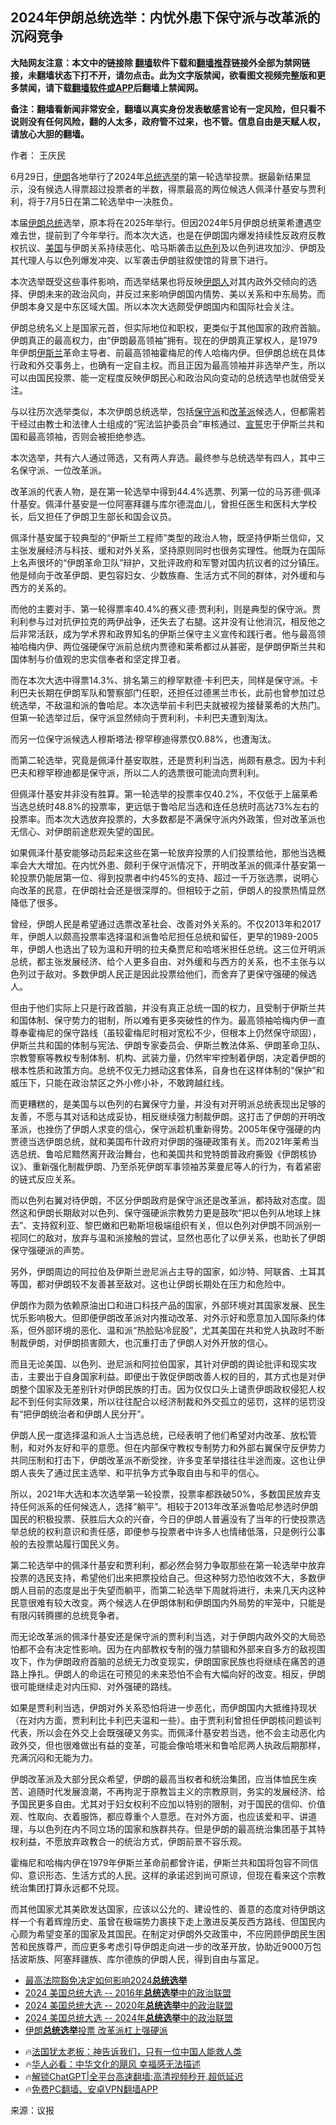  <!-- 面包屑导航 --> <h2>2024年伊朗总统选举：内忧外患下保守派与改革派的沉闷竞争</h2> <p class="notice"><b>大陆网友注意：本文中的链接除 <a href="https://github.com/bannedbook/fanqiang" >翻墙</a>软件下载和<a href="https://github.com/killgcd/justmysocks/blob/master/README.md">翻墙推荐</a>链接外全部为禁网链接，未翻墙状态下打不开，请勿点击。此为文字版禁闻，欲看图文视频完整版和更多禁闻，请下载<a href="https://github.com/bannedbook/fanqiang">翻墙软件或APP</a>后翻墙上禁闻网。</p><p>备注：翻墙看新闻非常安全，翻墙以真实身份发表敏感言论有一定风险，但只看不说则没有任何风险，翻的人太多，政府管不过来，也不管。信息自由是天赋人权，请放心大胆的翻墙。</b></p>  <div class="entry"> <p>作者： 王庆民</p> <p id="conimg">6月29日，<a href="https://www.bannedbook.org/bnews/tag/%e4%bc%8a%e6%9c%97/" class="st_tag internal_tag" rel="tag" title="标签 伊朗 下的日志">伊朗</a>各地举行了2024年<a href="https://www.bannedbook.org/bnews/tag/%e6%80%bb%e7%bb%9f%e9%80%89%e4%b8%be/" class="st_tag internal_tag" rel="tag" title="标签 总统选举 下的日志">总统选举</a>的第一轮选举投票。据最新结果显示，没有候选人得票超过投票者的半数，得票最高的两位候选人佩泽什基安与贾利利，将于7月5日在第二轮选举中一决胜负。</p> <p>本届<a href="https://www.bannedbook.org/bnews/tag/%E4%BC%8A%E6%9C%97%E6%80%BB%E7%BB%9F/" class="st_tag internal_tag" rel="tag" title="标签 伊朗总统 下的日志">伊朗总统</a>选举，原本将在2025年举行。但因2024年5月伊朗总统莱希遭遇空难去世，提前到了今年举行。而本次大选，也是在伊朗国内爆发持续性反政府反教权抗议、<a href="https://www.bannedbook.org/bnews/tag/%e7%be%8e%e5%9b%bd/" class="st_tag internal_tag" rel="tag" title="标签 美国 下的日志">美国</a>与伊朗关系持续恶化、哈马斯袭击<a href="https://www.bannedbook.org/bnews/tag/%e4%bb%a5%e8%89%b2%e5%88%97/" class="st_tag internal_tag" rel="tag" title="标签 以色列 下的日志">以色列</a>及以色列进攻加沙、伊朗及其代理人与以色列爆发冲突、以军袭击伊朗驻叙使馆的背景下进行。</p> <p>本次选举既受这些事件影响，而选举结果也将反映<a href="https://www.bannedbook.org/bnews/tag/%e4%bc%8a%e6%9c%97%e4%ba%ba/" class="st_tag internal_tag" rel="tag" title="标签 伊朗人 下的日志">伊朗人</a>对其内政外交倾向的选择、伊朗未来的政治风向，并反过来影响伊朗国内情势、美以关系和中东局势。而伊朗本身又是中东区域大国。所以本次大选颇受伊朗国内和国际社会关注。</p> <p>伊朗总统名义上是国家元首，但实际地位和职权，更类似于其他国家的政府首脑。伊朗真正的最高权力，由“伊朗最高领袖”拥有。现在的伊朗真正掌权人，是1979年伊朗<a href="https://www.bannedbook.org/bnews/tag/%e4%bc%8a%e6%96%af%e5%85%b0/" class="st_tag internal_tag" rel="tag" title="标签 伊斯兰 下的日志">伊斯兰</a>革命主导者、前最高领袖霍梅尼的传人哈梅内伊。但伊朗总统在具体行政和外交事务上，也确有一定自主权。而且正因为最高领袖并非选举产生，所以可以由国民投票、能一定程度反映伊朗民心和政治风向变动的总统选举也就倍受关注。</p> <p>与以往历次选举类似，本次伊朗总统选举，包括<a href="https://www.bannedbook.org/bnews/tag/%E4%BF%9D%E5%AE%88%E6%B4%BE/" class="st_tag internal_tag" rel="tag" title="标签 保守派 下的日志">保守派</a>和<a href="https://www.bannedbook.org/bnews/tag/%E6%94%B9%E9%9D%A9%E6%B4%BE/" class="st_tag internal_tag" rel="tag" title="标签 改革派 下的日志">改革派</a>候选人，但都需若干经过由教士和法律人士组成的“宪法监护委员会”审核通过、<span class='wp_keywordlink'><a href="https://www.bannedbook.org/forum5/topic17.html" title="宣誓与预言" target="_blank">宣誓</a></span>忠于伊斯兰共和国和最高领袖，否则会被拒绝参选。</p> <p>本次选举，共有六人通过筛选，又有两人弃选。最终参与总统选举有四人，其中三名保守派、一位改革派。</p>  <p>改革派的代表人物，是在第一轮选举中得到44.4%选票、列第一位的马苏德·佩泽什基安。佩泽什基安是一位阿塞拜疆与库尔德混血儿，曾担任医生和医科大学校长，后又担任了伊朗卫生部长和国会议员。</p> <p>佩泽什基安属于较典型的“伊斯兰工程师”类型的政治人物，既坚持伊斯兰信仰，又主张发展经济与科技、缓和对外关系，坚持原则同时也很务实理性。他既为在国际上名声很坏的“伊朗革命卫队”辩护，又批评政府和军警对国内抗议者的过分镇压。他是倾向于改革伊朗、更包容妇女、少数族裔、生活方式不同的群体，对外缓和与西方的关系的。</p> <p>而他的主要对手、第一轮得票率40.4%的赛义德·贾利利，则是典型的保守派。贾利利参与过对抗伊拉克的两伊战争，还失去了右腿。这并没有让他消沉，相反他之后非常活跃，成为学术界和政界知名的伊斯兰保守主义宣传和践行者。他与最高领袖哈梅内伊、两位强硬保守派前总统内贾德和莱希都过从甚密，是伊朗伊斯兰共和国体制与价值观的忠实信奉者和坚定捍卫者。</p> <p>而在本次大选中得票14.3%、排名第三的穆罕默德·卡利巴夫，同样是保守派。卡利巴夫长期在伊朗军队和警察部门任职，还担任过德黑兰市长，此前也曾参加过总统选举，不敌温和派的鲁哈尼。本次选举前卡利巴夫就被视为接替莱希的大热门。但第一轮选举过后，保守派显然倾向于贾利利，卡利巴夫遭到淘汰。</p> <p>而另一位保守派候选人穆斯塔法·穆罕穆迪得票仅0.88%，也遭淘汰。</p> <p>而第二轮选举，究竟是佩泽什基安取胜，还是贾利利当选，尚颇有悬念。因为卡利巴夫和穆罕穆迪都是保守派，所以二人的选票很可能流向贾利利。</p> <p>但佩泽什基安并非没有胜算。第一轮选举的投票率仅40.2%，不仅低于上届莱希当选总统时48.8%的投票率，更远低于鲁哈尼当选和连任总统时高达73%左右的投票率。而本次大选放弃投票的，大多数都是不满保守派内外政策，但对改革派也无信心、对伊朗前途悲观失望的国民。</p>  <p>如果佩泽什基安能够动员起来这些在第一轮放弃投票的人们投票给他，那他当选概率会大大增加。在内忧外患、颇利于保守派情况下，开明改革派的佩泽什基安第一轮投票仍能居第一位、得到投票者中约45%的支持、超过一千万张选票，说明心向改革的民意，在伊朗社会还是很深厚的。但相较于之前，伊朗人的投票热情显然降低了很多。</p> <p>曾经，伊朗人民是希望通过选票改革社会、改善对外关系的。不仅2013年和2017年，伊朗人以颇高投票率选择温和派鲁哈尼担任总统和留任，更早的1989-2005年，伊朗人也选出了较为温和开明的拉夫桑贾尼和哈塔米担任总统。这三位开明派总统，都主张发展经济、给个人更多自由、对外缓和与西方的关系，也不主张与以色列过于敌对。多数伊朗人民正是因此投票给他们，而舍弃了更保守强硬的候选人。</p> <p>但由于他们实际上只是行政首脑，并没有真正总统一国的权力，且受制于伊斯兰共和国体制、保守势力的钳制，所以难有更多突破性的作为。最高领袖哈梅内伊一直尊奉霍梅尼的保守路线（虽较霍梅尼时相对宽松不少，但根本上仍然保守顽固），伊斯兰共和国的体制与宪法、伊朗专家委员会、伊斯兰教法体系、伊朗革命卫队、宗教警察等教权专制体制、机构、武装力量，仍然牢牢控制着伊朗，决定着伊朗的根本性质和政策方向。总统不仅无力撼动这套体系，自身也在这样体制的“保护”和威压下，只能在政治禁区之外小修小补，不敢跨越红线。</p> <p>而更糟糕的，是美国与以色列的右翼保守力量，并没有对开明派总统表现出足够的友善，不愿与其对话和达成妥协，相反继续强力制裁伊朗。这打击了伊朗的开明改革派，也挫伤了伊朗人求变的信心，保守派趁机重新得势。2005年保守强硬的内贾德当选伊朗总统，就和美国布什政府对伊朗的强硬政策有关。而2021年莱希当选总统、鲁哈尼黯然离开政治舞台，也和美国共和党特朗普政府撕毁《伊朗核协议》、重新强化制裁伊朗、乃至杀死伊朗军事领袖苏莱曼尼等人的行为，有着紧密的链式反应关系。</p> <p>而以色列右翼对待伊朗，不区分伊朗政府是保守派还是改革派，都持敌对态度。固然这和伊朗长期敌对以色列、保守强硬派宗教势力更是鼓吹“把以色列从地球上抹去”、支持叙利亚、黎巴嫩和巴勒斯坦极端组织有关，但以色列对伊朗不同派别一视同仁的敌对，放弃与温和派接触的尝试，显然也恶化了以伊关系，也助长了伊朗保守强硬派的声势。</p> <p>另外，伊朗周边的阿拉伯及伊斯兰逊尼派占主导的国家，如沙特、阿联酋、土耳其等国，都对伊朗较不友善甚至敌对。这也让伊朗长期处在压力和危险中。</p> <p>伊朗作为颇为依赖原油出口和进口科技产品的国家，外部环境对其国家发展、民生忧乐影响极大。但即便伊朗改革派对内推动改革、对外示好和愿意加入国际条约体系，但外部环境的恶化、温和派“热脸贴冷屁股”，尤其美国在共和党人执政时不断制裁伊朗，对伊朗损害颇大，也沉重打击了伊朗人对外开放的信心。</p>  <p>而且无论美国、以色列、逊尼派和阿拉伯国家，其针对伊朗的舆论批评和现实攻击，主要出于自身国家利益。即便出于敦促伊朗改善人权的目的，其方式也是对伊朗整个国家及无差别针对伊朗民族的打击。因为仅仅口头上谴责伊朗政权侵犯人权起不到任何实际效果，所以往往配合以经济制裁和外交孤立的惩罚，这样的惩罚没有“把伊朗统治者和伊朗人民分开”。</p> <p>伊朗人民一度选择温和派人士当选总统，已经表明了他们希望对内改革、放松管制，和对外友好和平的意愿。但在内部保守教权专制势力和外部右翼保守反伊势力共同压制和打击下，伊朗改革派不断受挫，许多变革举措往往半途而废。这也让伊朗人丧失了通过民主选举、和平抗争方式争取自由与和平的信心。</p> <p>所以，2021年大选和本次选举第一轮投票，投票率都跌破50%，多数国民放弃支持任何派系的任何候选人，选择“躺平”。相较于2013年改革派鲁哈尼参选时伊朗国民的积极投票、获胜后大众的兴奋，今日的伊朗人普遍没有了当年的行使投票选举总统的权利意识和责任感，即便参与投票者中许多人也情绪低落，只是例行公事般的去投票站履行国民义务。</p> <p>第二轮选举中的佩泽什基安和贾利利，都必然会努力争取那些在第一轮选举中放弃投票的选民支持，希望他们出来把票投给自己。但这种努力恐怕收效不大，多数伊朗人目前的态度是出于失望而躺平，而第二轮选举下周就将进行，未来几天内这种民意很难有较大改变。两个候选人在伊朗体制和伊朗国内外局势的牢笼中，只能是有限闪转腾挪的总统竞争者。</p> <p>而无论改革派的佩泽什基安还是保守派的贾利利当选，对于伊朗内政外交的大局恐怕都不会有决定性影响。因为在内部教权专制的强力禁锢和外部来自多方的敌视围攻下，作为伊朗政府首脑的总统无力改变现实，伊朗国家民族也将继续在痛苦的道路上挣扎。伊朗人的命运在可预见的未来恐怕不会有大幅向好的改变。相反，伊朗很可能继续走对内压抑、对外强硬的路线。</p> <p>如果是贾利利当选，伊朗对外关系恐怕将进一步恶化，而伊朗国内大抵维持现状（在对内方面，贾利利比卡利巴夫温和一些）。由于贾利利曾担任伊朗核问题谈判代表，所以会在外交上会既强硬又务实。而佩泽什基安若当选，他不会主动恶化内政外交，但也很难做出有益的变革，可能会像哈塔米和鲁哈尼两人执政后期那样，充满沉闷和无能为力。</p> <p>伊朗改革派及大部分民众希望，伊朗的最高当权者和统治集团，应当体恤民生疾苦、追随时代发展浪潮，不再拘泥于原教旨主义的宗教原则，务实的发展经济、给予国民更多自由。尤其对于妇女权利不应加以特别的限制，对于国民的信仰、价值观、性取向、衣着服饰，都应尊重个人意愿。在对外方面，也应该爱和平、讲道理，与以色列在内不同立场的国家和族群共存。但是伊朗的最高统治集团基于其特权利益，不愿放弃政教合一的统治方式，伊朗前景不容乐观。</p>  <p>霍梅尼和哈梅内伊在1979年伊斯兰革命前都曾许诺，伊斯兰共和国将包容不同信仰、意识形态、生活方式的人民。这样的承诺迟到尚可原谅，但现在看来这个宗教统治集团打算永远都不兑现。</p> <p>而其他国家尤其美欧发达国家，应该以公允的、建设性的、善意的态度对待伊朗这样一个有着辉煌历史、虽曾在极端势力裹挟下走上激进反美反西方路线、但国民内心颇为希望变革的国家及其国民。在制定对伊朗外交政策中，不应罔顾伊朗民生困苦和民族尊严，而应更多考虑引导伊朗走向进一步的改革开放，协助近9000万包括波斯族、阿塞拜疆族、库尔德族的伊朗人民，得到自由与富足。</p> <!--<div id="taboola-mid-1"></div>--><ul class='op-related-articles' title='相关阅读'> <li><a href='https://www.bannedbook.org/bnews/bannedvideo/20240704/2058002.html' target='_blank'>最高法院豁免决定如何影响2024<b>总统选举</b></a></li> <li><a href='https://www.bannedbook.org/bnews/bannedvideo/20240702/2057043.html' target='_blank'>2024 美国总统大选 -- 2016年<b>总统选举</b>中的政治联盟</a></li> <li><a href='https://www.bannedbook.org/bnews/bannedvideo/20240702/2057042.html' target='_blank'>2024 美国总统大选 -- 2020年<b>总统选举</b>中的政治联盟</a></li> <li><a href='https://www.bannedbook.org/bnews/bannedvideo/20240702/2057041.html' target='_blank'>2024 美国总统大选 -- 2024年<b>总统选举</b>中的政治联盟</a></li> <li><a href='https://www.bannedbook.org/bnews/worldnews/20240630/2056398.html' target='_blank'>伊朗<b>总统选举</b>投票 改革派杠上强硬派</a></li> </ul> <ul class="texttj"> <li>🔥<a href="https://www.bannedbook.org/bnews/ssgc/20230219/1850782.html" target="_blank">法国犹太老板：神告诉我们，只有一位中国人能救人类</a></li> <li>🔥<a href="https://www.bannedbook.org/bnews/comments/20220220/1694796.html" target="_blank">华人必看：中华文化的飓风 幸福感无法描述</a></li> <li>🔥<a href="https://github.com/bannedbook/fanqiang/wiki/V2ray%E6%9C%BA%E5%9C%BA" target="_blank">解锁ChatGPT|全平台高速翻墙:高清视频秒开,超低延迟</a></li> <li>🔥<a href="https://github.com/bannedbook/fanqiang/wiki/%E7%A6%81%E9%97%BB%E7%BD%91%E5%AE%89%E5%8D%93%E7%BF%BB%E5%A2%99%E6%96%B0%E9%97%BBAPP" target="_blank">免费PC翻墙、安卓VPN翻墙APP</a></li> </ul><p class="src-info">来源：议报 </p><a name='sharetosocial'></a> <div style="margin-bottom:5px;padding-bottom:5px;clear:both"> <div id="archive-pix-1" class="banner-ads"> <!-- AuctionX Display platform tag START --> <div id="27602x728x90x621x_ADSLOT1" clicktrack="%%CLICK_URL_ESC%%"></div>  <!-- AuctionX Display platform tag END --> </div> <div id="archive-pix-2" class="banner-ads"> <!-- AuctionX Display platform tag START --> <div id="27556x300x250x621x_ADSLOT1" clicktrack="%%CLICK_URL_ESC%%" style="margin:0 auto;text-align:center"></div>  <!-- AuctionX Display platform tag END --> </div> </div>  <div id="archive-pix-1" class="banner-ads"> <!-- AuctionX Display platform tag START --> <div id="27603x728x90x621x_ADSLOT1" clicktrack="%%CLICK_URL_ESC%%"></div>  <!-- AuctionX Display platform tag END --> </div> </div><!--END ENTRY--> 